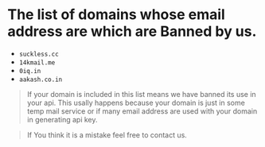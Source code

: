 # The list of domains whose email address are which are Banned by us.

- `suckless.cc`
- `14kmail.me`
- `0iq.in`
- `aakash.co.in`

> If your domain is included in this list means we have banned its use in your api. This usally happens because your domain is just in some temp mail service or if many email address are used with your domain in generating api key.

> If You think it is a mistake feel free to contact us.